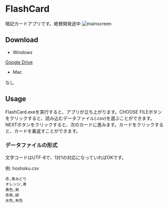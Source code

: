 # FlashCard
暗記カードアプリです。絶賛開発途中
![mainscreen](https://user-images.githubusercontent.com/56764525/102016503-b2e1b780-3da4-11eb-8e78-d325575738a8.png)

## Download
- Windows

[Google Drive](https://drive.google.com/file/d/1lIvORFx0-OFzQyu93B2vGYYFxoLUqCHY/view?usp=sharing)

- Mac

なし

## Usage
FlashCard.exeを実行すると、アプリが立ち上がります。CHOOSE FILEボタンをクリックすると、読み込むデータファイル(.csv)を選ぶことができます。NEXTボタンをクリックすると、次のカードに進みます。カードをクリックすると、カードを裏返すことができます。

### データファイルの形式
文字コードはUTF-8で、1対1の対応になっていればOKです。

例: hoshoku.csv

```
赤,青みどり
オレンジ,青
黄色,紫
赤紫,緑
水色,朱色
```
